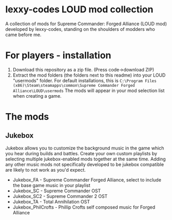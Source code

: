 # lexxy-codes LOUD mod collection
A collection of mods for Supreme Commander: Forged Alliance (LOUD mod) developed by lexxy-codes, standing on the shoulders of modders who came before me.

# For players - installation
1. Download this repository as a zip file. (Press code->download ZIP)
2. Extract the mod folders (the folders next to this readme) into your LOUD "usermods" folder. For default installations, this is `C:\Program Files (x86)\Steam\steamapps\common\Supreme Commander Forged Alliance\LOUD\usermods`
The mods will appear in your mod selection list when creating a game.

# The mods
## Jukebox
Jukebox allows you to customize the background music in the game which you hear during builds and battles. Create your own custom playlists by selecting multiple jukebox-enabled mods together at the same time. Adding any other music mods not specifically developed to be jukebox compatible are likely to not work as you'd expect.
- Jukebox_FA            - Supreme Commander Forged Alliance, select to include the base game music in your playlist
- Jukebox_SC            - Supreme Commander OST
- Jukebox_SC2           - Supreme Commander 2 OST
- Jukebox_TA            - Total Annihilation OST
- Jukebox_PhilCrofts    - Phillip Crofts self composed music for Forged Alliance
